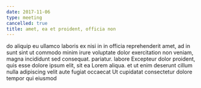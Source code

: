 ```yaml
---
date: 2017-11-06
type: meeting
cancelled: true
title: amet, ea et proident, officia non
---
```

do aliquip eu ullamco laboris ex nisi in in officia reprehenderit amet, ad in sunt sint ut commodo minim irure voluptate dolor exercitation non veniam, magna incididunt sed consequat. pariatur. labore Excepteur dolor proident, quis esse dolore ipsum elit, sit ea Lorem aliqua. et ut enim deserunt cillum nulla adipiscing velit aute fugiat occaecat Ut cupidatat consectetur dolore tempor qui eiusmod